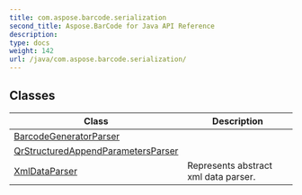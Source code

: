```yaml
---
title: com.aspose.barcode.serialization
second_title: Aspose.BarCode for Java API Reference
description: 
type: docs
weight: 142
url: /java/com.aspose.barcode.serialization/
---
```


## Classes

| Class | Description |
| --- | --- |
| [BarcodeGeneratorParser](../com.aspose.barcode.serialization/barcodegeneratorparser) |  |
| [QrStructuredAppendParametersParser](../com.aspose.barcode.serialization/qrstructuredappendparametersparser) |  |
| [XmlDataParser](../com.aspose.barcode.serialization/xmldataparser) | Represents abstract xml data parser. |
